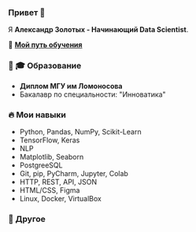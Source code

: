 ### Привет 👋
Я **Александр Золотых - Начинающий Data Scientist**.

🌱 **[Мой путь обучения](https://github.com/TripleAVerAlpha/learning_path)**

### 👨 🎓 Образование
- **Диплом МГУ им Ломоносова**
- Бакалавр по специальности: "Инноватика"

### 🔥 Мои навыки
- Python, Pandas, NumPy, Scikit-Learn
- TensorFlow, Keras
- NLP
- Matplotlib, Seaborn
- PostgreeSQL
- Git, pip, PyCharm, Jupyter, Colab
- HTTP, REST, API, JSON
- HTML/CSS, Figma
- Linux, Docker, VirtualBox 

### 💬 Другое



<!--
- 🔭 В настоящее время я работаю над этим...
- 🌱 В настоящее время я учусь...
- 👯 Я хочу сотрудничать...
- 🤔 Я ищу помощи в этом...
- Спроси меня об этом...
- 📫 Как со мной связаться:...
- 😄 Местоимения:...
- ⚡ Забавный факт:...
-->
